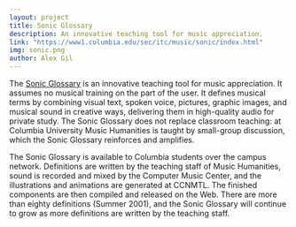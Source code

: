 ```yaml
---
layout: project
title: Sonic Glossary
description: An innovative teaching tool for music appreciation.
link: "https://www1.columbia.edu/sec/itc/music/sonic/index.html"
img: sonic.png
author: Alex Gil
---
```


The <a href="https://www1.columbia.edu/sec/itc/music/sonic/index.html">Sonic Glossary</a> is an innovative teaching tool for music appreciation. It assumes no musical training on the part of the user. It defines musical terms by combining visual text, spoken voice, pictures, graphic images, and musical sound in creative ways, delivering them in high-quality audio for private study. The Sonic Glossary does not replace classroom teaching: at Columbia University Music Humanities is taught by small-group discussion, which the Sonic Glossary reinforces and amplifies.

The Sonic Glossary is available to Columbia students over the campus network. Definitions are written by the teaching staff of Music Humanities, sound is recorded and mixed by the Computer Music Center, and the illustrations and animations are generated at CCNMTL. The finished components are then compiled and released on the Web. There are more than eighty definitions (Summer 2001), and the Sonic Glossary will continue to grow as more definitions are written by the teaching staff.
